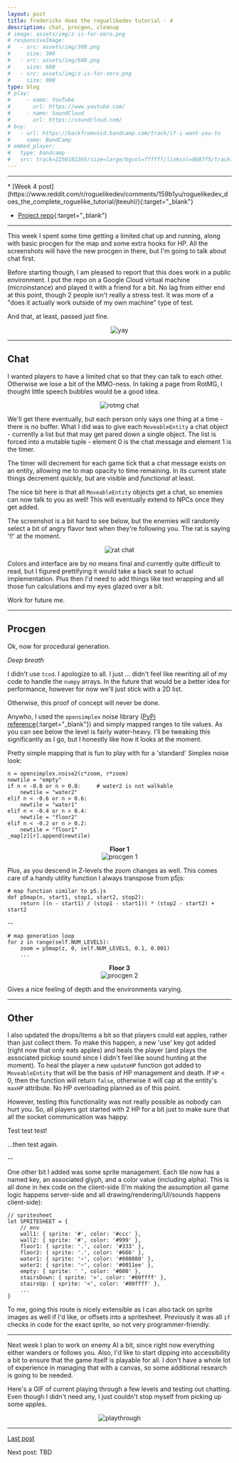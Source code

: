 ```yaml
---
layout: post
title: fredericks does the roguelikedev tutorial - 4
description: chat, procgen, cleanup
# image: assets/img/z-is-for-zero.png
# responsiveImage:
#   - src: assets/img/300.png
#     size: 300
#   - src: assets/img/600.png
#     size: 600
#   - src: assets/img/z-is-for-zero.png
#     size: 900
type: blog
# play:
#     - name: YouTube
#       url: https://www.youtube.com/
#     - name: SoundCloud
#       url: https://soundcloud.com/
# buy:
#   - url: https://backfromvoid.bandcamp.com/track/if-i-want-you-to
#     name: BandCamp
# embed_player:
#   type: bandcamp
#   src: track=2250182265/size=large/bgcol=ffffff/linkcol=0687f5/tracklist=false/artwork=small/transparent=true/
---
```

<hr size="1" />
* [Week 4 post](https://www.reddit.com/r/roguelikedev/comments/159b1yu/roguelikedev_does_the_complete_roguelike_tutorial/jteeuhl/){:target="_blank"}

* [Project repo](https://github.com/efredericks/RL-MMO){:target="_blank"}

<hr size="1" />

This week I spent some time getting a limited chat up and running, along with basic procgen for the map and some extra hooks for HP.  All the screenshots will have the new procgen in there, but I'm going to talk about chat first.

Before starting though, I am pleased to report that this does work in a public environment.  I put the repo on a Google Cloud virtual machine (microinstance) and played it with a friend for a bit.  No lag from either end at this point, though 2 people isn't really a stress test.  It was more of a "does it actually work outside of my own machine" type of test.

And that, at least, passed just fine.

<div align="center">
  <img src="https://i.imgur.com/LF2TnIl.png" title="yay" alt="yay" />
</div>

---

## Chat

I wanted players to have a limited chat so that they can talk to each other.  Otherwise we lose a bit of the MMO-ness.  In taking a page from RotMG, I thought little speech bubbles would be a good idea. 

<div align="center">
  <img src="https://i.imgur.com/dVeW4gc.png" alt="rotmg chat" title="rotmg chat" />
</div>

We'll get there eventually, but each person only says one thing at a time - there is no buffer.  What I did was to give each `MoveableEntity` a chat object - currently a list but that may get pared down a single object.  The list is forced into a mutable tuple - element 0 is the chat message and element 1 is the timer.

The timer will decrement for each game tick that a chat message exists on an entity, allowing me to map opacity to time remaining.  In its current state things decrement quickly, but are visible and *functional* at least.

The nice bit here is that all `MoveableEntity` objects get a chat, so enemies can now talk to you as well!  This will eventually extend to NPCs once they get added.

The screenshot is a bit hard to see below, but the enemies will randomly select a bit of angry flavor text when they're following you.  The rat is saying '!!' at the moment.

<div align="center">
  <img src="https://i.imgur.com/6hwUJQn.png" alt="rat chat" title="rat chat" />
</div>

Colors and interface are by no means final and currently quite difficult to read, but I figured prettifying it would take a back seat to actual implementation.  Plus then I'd need to add things like text wrapping and all those fun calculations and my eyes glazed over a bit.

Work for future me.

---

## Procgen

Ok, now for procedural generation.

*Deep breath*

I didn't use `tcod`.  I apologize to all.  I just ... didn't feel like rewriting all of my code to handle the `numpy` arrays.  In the future that would be a better idea for performance, however for now we'll just stick with a 2D list.

Otherwise, this proof of concept will never be done.

Anywho, I used the `opensimplex` noise library ([PyPi reference](https://pypi.org/project/opensimplex/){:target="_blank"}) and simply mapped ranges to tile values.  As you can see below the level is fairly water-heavy.  I'll be tweaking this significantly as I go, but I honestly like how it looks at the moment.  

Pretty simple mapping that is fun to play with for a 'standard' Simplex noise look:

```
n = opensimplex.noise2(c*zoom, r*zoom)
newtile = "empty"
if n < -0.8 or n > 0.8:     # water2 is not walkable
    newtile = "water2"
elif n < -0.6 or n > 0.6:
    newtile = "water1"
elif n < -0.4 or n > 0.4:
    newtile = "floor2"
elif n < -0.2 or n > 0.2:
    newtile = "floor1"
_map[z][r].append(newtile)
```

<div align="center">
  <b>Floor 1</b><br />
  <img src="https://i.imgur.com/AQV8rp1.png" alt="procgen 1" title="procgen 1" />
</div>

Plus, as you descend in Z-levels the zoom changes as well.  This comes care of a handy utility function I always transpose from p5js:

```
# map function similar to p5.js
def p5map(n, start1, stop1, start2, stop2): 
    return ((n - start1) / (stop1 - start1)) * (stop2 - start2) + start2
```

--

```
# map generation loop
for z in range(self.NUM_LEVELS):
    zoom = p5map(z, 0, self.NUM_LEVELS, 0.1, 0.001)
    ...
```

<div align="center">
  <b>Floor 3</b><br />
  <img src="https://i.imgur.com/QTz0oiZ.png" alt="procgen 2" title="procgen 2" />
</div>

Gives a nice feeling of depth and the environments varying.  

---

## Other

I also updated the drops/items a bit so that players could eat apples, rather than just collect them.  To make this happen, a new 'use' key got added (right now that only eats apples) and heals the player (and plays the associated pickup sound since I didn't feel like sound hunting at the moment).  To heal the player a new `updateHP` function got added to `MoveableEntity` that will be the basis of HP management and death.  If `HP` < 0, then the function will return `false`, otherwise it will cap at the entity's `maxHP` attribute.  No HP overloading planned as of this point.

However, testing this functionality was not really possible as nobody can hurt you.  So, all players got started with 2 HP for a bit just to make sure that all the socket communication was happy.

Test test test!

...then test again.

--

One other bit I added was some sprite management.  Each tile now has a named key, an associated glyph, and a color value (including alpha).  This is all done in hex code on the client-side (I'm making the assumption all game logic happens server-side and all drawing/rendering/UI/sounds happens client-side):

```
// spritesheet
let SPRITESHEET = {
    // env
    wall1: { sprite: '#', color: '#ccc' },
    wall2: { sprite: '#', color: '#999' },
    floor1: { sprite: '.', color: '#333' },
    floor2: { sprite: '.', color: '#666' },
    water1: { sprite: '~', color: '#008080' },
    water2: { sprite: '~', color: '#0011ee' },
    empty: { sprite: ' ', color: '#000' },
    stairsDown: { sprite: '>', color: '#00ffff' },
    stairsUp: { sprite: '<', color: '#00ffff' },
    ...
}
```

To me, going this route is nicely extensible as I can also tack on sprite images as well if I'd like, or offsets into a spritesheet.  Previously it was all `if` checks in code for the exact sprite, so not very programmer-friendly.

---

Next week I plan to work on enemy AI a bit, since right now everything either wanders or follows you.  Also, I'd like to start dipping into accessibility a bit to ensure that the game itself is playable for all.  I don't have a whole lot of experience in managing that with a canvas, so some additional research is going to be needed.

Here's a GIF of current playing through a few levels and testing out chatting.  Even though I didn't need any, I just couldn't stop myself from picking up some apples.

<div align="center">
  <img src="https://i.imgur.com/ZHLAHK8.gif" alt="playthrough" title="playthrough" />
</div>

---

[Last post](/rldev-3.html)

Next post: TBD
